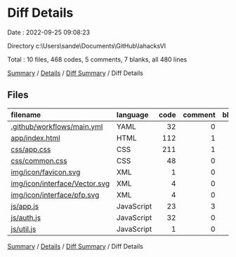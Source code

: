 # Diff Details

Date : 2022-09-25 09:08:23

Directory c:\\Users\\sande\\Documents\\GitHub\\lahacksVI

Total : 10 files,  468 codes, 5 comments, 7 blanks, all 480 lines

[Summary](results.md) / [Details](details.md) / [Diff Summary](diff.md) / Diff Details

## Files
| filename | language | code | comment | blank | total |
| :--- | :--- | ---: | ---: | ---: | ---: |
| [.github/workflows/main.yml](/.github/workflows/main.yml) | YAML | 32 | 0 | 1 | 33 |
| [app/index.html](/app/index.html) | HTML | 112 | 1 | 0 | 113 |
| [css/app.css](/css/app.css) | CSS | 211 | 1 | 3 | 215 |
| [css/common.css](/css/common.css) | CSS | 48 | 0 | 0 | 48 |
| [img/icon/favicon.svg](/img/icon/favicon.svg) | XML | 1 | 0 | 0 | 1 |
| [img/icon/interface/Vector.svg](/img/icon/interface/Vector.svg) | XML | 4 | 0 | 1 | 5 |
| [img/icon/interface/pfp.svg](/img/icon/interface/pfp.svg) | XML | 4 | 0 | 1 | 5 |
| [js/app.js](/js/app.js) | JavaScript | 23 | 3 | 0 | 26 |
| [js/auth.js](/js/auth.js) | JavaScript | 32 | 0 | 1 | 33 |
| [js/util.js](/js/util.js) | JavaScript | 1 | 0 | 0 | 1 |

[Summary](results.md) / [Details](details.md) / [Diff Summary](diff.md) / Diff Details